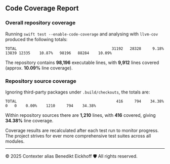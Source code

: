 ## Code Coverage Report

### Overall repository coverage

Running `swift test --enable-code-coverage` and analysing with `llvm-cov` produced the following totals:

```
TOTAL                                          31192   28328     9.18%   13839 12335    10.87%   98196   88284    10.09%
```

The repository contains **98,196** executable lines, with **9,912** lines covered (approx. **10.09%** line coverage).

### Repository source coverage

Ignoring third-party packages under `.build/checkouts`, the totals are:

```
TOTAL                                            416     794    34.38%     0   0    0.00%    1210     794    34.38%
```

Within repository sources there are **1,210** lines, with **416** covered, giving **34.38%** line coverage.

Coverage results are recalculated after each test run to monitor progress. The project strives for ever more comprehensive test suites across all modules.

---
© 2025 Contexter alias Benedikt Eickhoff 🛡️ All rights reserved.

